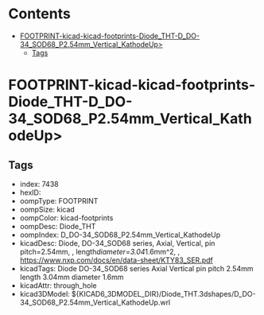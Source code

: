 



Contents
========

* [FOOTPRINT-kicad-kicad-footprints-Diode_THT-D_DO-34_SOD68_P2.54mm_Vertical_KathodeUp>](#footprint-kicad-kicad-footprints-diode_tht-d_do-34_sod68_p254mm_vertical_kathodeup)
	* [Tags](#tags)

# FOOTPRINT-kicad-kicad-footprints-Diode_THT-D_DO-34_SOD68_P2.54mm_Vertical_KathodeUp>

## Tags

- index: 7438
- hexID: 
- oompType: FOOTPRINT
- oompSize: kicad
- oompColor: kicad-footprints
- oompDesc: Diode_THT
- oompIndex: D_DO-34_SOD68_P2.54mm_Vertical_KathodeUp
- kicadDesc: Diode, DO-34_SOD68 series, Axial, Vertical, pin pitch=2.54mm, , length*diameter=3.04*1.6mm^2, , https://www.nxp.com/docs/en/data-sheet/KTY83_SER.pdf
- kicadTags: Diode DO-34_SOD68 series Axial Vertical pin pitch 2.54mm  length 3.04mm diameter 1.6mm
- kicadAttr: through_hole
- kicad3DModel: ${KICAD6_3DMODEL_DIR}/Diode_THT.3dshapes/D_DO-34_SOD68_P2.54mm_Vertical_KathodeUp.wrl
